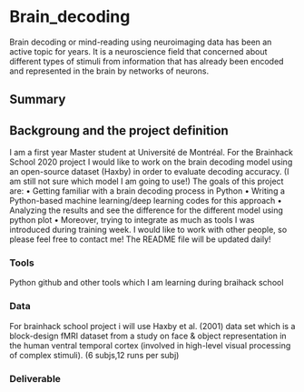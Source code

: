 # Brain_decoding
Brain decoding or mind-reading using neuroimaging data has been an active topic for years. It is a neuroscience field that concerned about different types of stimuli from information that has already been encoded and represented in the brain by networks of neurons. 
## Summary
## Backgroung and the project definition
I am a first year Master student at Université de Montréal. 
For the Brainhack School 2020 project I would like to work on the brain decoding model using an open-source dataset (Haxby) in order to evaluate decoding accuracy. (I am still not sure which model I am going to use!)
The goals of this project are:
•	Getting familiar with a brain decoding process in Python
•	Writing a Python-based machine learning/deep learning codes for this approach
•	Analyzing the results and see the difference for the different model using python plot
•	Moreover, trying to integrate as much as tools I was introduced during training week.
I would like to work with other people, so please feel free to contact me!
The README file will be updated daily!

### Tools
Python github and other tools which I am learning during braihack school
### Data
For brainhack school project i will use Haxby et al. (2001) data set which is a block-design fMRI dataset from a study on face & object representation in the human ventral temporal cortex (involved in high-level visual processing of complex stimuli). (6 subjs,12 runs per subj)
### Deliverable
